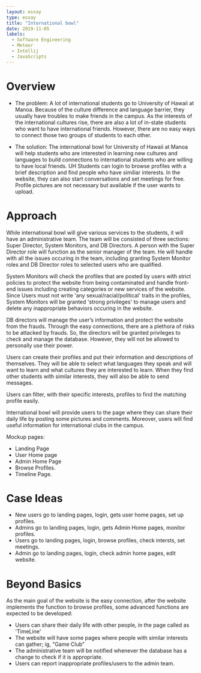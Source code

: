 ```yaml
---
layout: essay
type: essay
title: "International bowl"
date: 2019-11-05
labels:
  - Software Engineering
  - Meteor
  - Intellij
  - JavaScripts
---
```


# Overview
* The problem: 
    A lot of international students go to University of Hawaii at Manoa. Because of the culture difference and language barrier, they usually have troubles to make friends in the campus.  As the interests of the international cultures rise, there are also a lot of in-state students who want to have international friends. However, there are no easy ways to connect those two groups of students to each other. 

* The solution: 
    The international bowl for University of Hawaii at Manoa will help students who are interested in learning new cultures and languages to build connections to international students who are willing to have local friends. UH Students can login to browse profiles with a brief description and find people who have similiar interests. In the website, they can also start conversations and set meetings for free. Profile pictures are not necessary but available if the user wants to upload.

# Approach


While international bowl will give various services to the students, it will have an administrative team. The team will be consisted of three sections: Super Director, System Monitors, and DB Directors. A person with the Super Director role will function as the senior manager of the team. He will handle with all the issues occuring in the team, including granting System Monitor roles and DB Director roles to selected users who are qualified. 

System Monitors will check the profiles that are posted by users with strict policies to protect the website from being contaminated and handle front-end issues including creating categories or new services of the website. Since Users must not write 'any sexual/racial/political' traits in the profiles, System Monitors will be granted 'strong privileges' to manage users and delete any inappropriate behaviors occuring in the website.

DB directors will manage the user’s information and protect the website from the frauds. Through the easy connections, there are a plethora of risks to be attacked by frauds. So, the directors will be granted privileges to check and manage the database. However, they will not be allowed to personally use their power.

Users can create their profiles and put their information and descriptions of themselves. They will be able to select what languages they speak and will want to learn and what cultures they are interested to learn. When they find other students with similar interests, they will also be able to send messages. 

Users can filter, with their specific interests, profiles to find the matching profile easily.

International bowl will provide users to the page where they can share their daily life by posting some pictures and comments. Moreover, users will find useful information for international clubs in the campus. 


Mockup pages:
* Landing Page
* User Home page
* Admin Home Page
* Browse Profiles.
* Timeline Page.

# Case Ideas
* New users go to landing pages, login, gets user home pages, set up profiles.
* Admins go to landing pages, login, gets Admin Home pages, monitor profiles.
* Users go to landing pages, login, browse profiles, check intersts, set meetings.
* Admin go to landing pages, login, check admin home pages, edit website.

# Beyond Basics

As the main goal of the website is the easy connection, after the website implements the function to browse profiles, some advanced functions are expected to be developed:

* Users can share their daily life with other people, in the page called as 'TimeLine'
* The website will have some pages where people with similar interests can gather; ig, "Game Club"
* The administrative team will be notified whenever 
the database has a change to check if it is appropriate.
* Users can report inappropriate profiles/users to the admin team.

